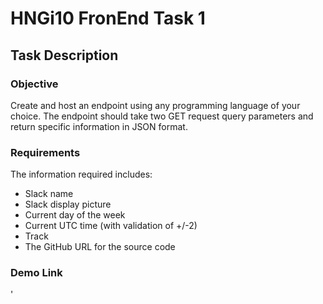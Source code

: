 # HNGi10 FronEnd Task 1

## Task Description

### Objective

Create and host an endpoint using any programming language of your choice.
The endpoint should take two GET request query parameters and return specific information in JSON format.

### Requirements

The information required includes:

- Slack name
- Slack display picture
- Current day of the week
- Current UTC time (with validation of +/-2)
- Track
- The GitHub URL for the source code

### Demo Link
'
